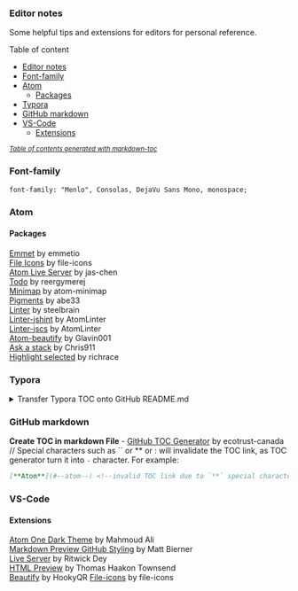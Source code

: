 ### Editor notes

Some helpful tips and extensions for editors for personal reference.

Table of content
- [Editor notes](#editor-notes)
- [Font-family](#font-family)
- [Atom](#atom)
  * [Packages](#packages)
- [Typora](#typora)
- [GitHub markdown](#github-markdown)
- [VS-Code](#vs-code)
  * [Extensions](#extensions)

<small><i><a href='http://ecotrust-canada.github.io/markdown-toc/'>Table of contents generated with markdown-toc</a></i></small>


### Font-family
```html
font-family: "Menlo", Consolas, DejaVu Sans Mono, monospace;
```

### Atom

#### Packages

[Emmet](https://atom.io/packages/emmet) by emmetio  
[File Icons](https://atom.io/packages/file-icons) by file-icons  
[Atom Live Server](https://atom.io/packages/atom-live-server) by jas-chen  
[Todo](https://atom.io/packages/todo) by reergymerej  
[Minimap](https://atom.io/packages/minimap) by atom-minimap  
[Pigments](https://atom.io/packages/pigments) by abe33  
[Linter](https://atom.io/packages/linter) by steelbrain  
[Linter-jshint](https://atom.io/packages/linter-jshint) by AtomLinter  
[Linter-jscs](https://atom.io/packages/linter-jscs) by AtomLinter  
[Atom-beautify](https://atom.io/packages/atom-beautify) by Glavin001  
[Ask a stack](https://atom.io/packages/ask-stack) by Chris911  
[Highlight selected](https://atom.io/packages/highlight-selected) by richrace

### Typora

<details>
<summary>Transfer Typora TOC onto GitHub README.md</summary>

GitHub markdown uses **pandoc** markdown which differs from Typora markdown. To turn the **Typora** markdown table of content TOC into functional TOC in GitHub, we need to export the Typora file as **Markdown (other spec)**.

1 - Go to **File > Preferences > Export**  
2 - Add export type as **Markdown (other spec) > variant: GitHub-flavored markdown**  
3 - Install **pandoc** as instructed  
4 - Restart **PC? or Typora**  
5 - Export your **Typora** file: **File > Export > Markdown (other spec)**  
6 - Your new file should have TOC that works in GitHub README.md/ GitHub markdown  

</details>

### GitHub markdown

**Create TOC in markdown File** - [GitHub TOC Generator](https://ecotrust-canada.github.io/markdown-toc/) by ecotrust-canada  
// Special characters such as `` or ** or : will invalidate the TOC link, as TOC generator turn it into `-` character. For example:
```markdown
[**Atom**](#--atom--) <!--invalid TOC link due to `**` special characters, conversion into `--` characters-->
```

### VS-Code

#### Extensions

[Atom One Dark Theme](https://marketplace.visualstudio.com/items?itemName=akamud.vscode-theme-onedark) by Mahmoud Ali  
[Markdown Preview GitHub Styling](https://marketplace.visualstudio.com/items?itemName=bierner.markdown-preview-github-styles) by Matt Bierner  
[Live Server](https://marketplace.visualstudio.com/items?itemName=ritwickdey.LiveServer) by Ritwick Dey  
[HTML Preview](https://marketplace.visualstudio.com/items?itemName=tht13.html-preview-vscode) by Thomas Haakon Townsend  
[Beautify](https://marketplace.visualstudio.com/items?itemName=HookyQR.beautify) by HookyQR
[File-icons](https://marketplace.visualstudio.com/items?itemName=file-icons.file-icons) by file-icons
